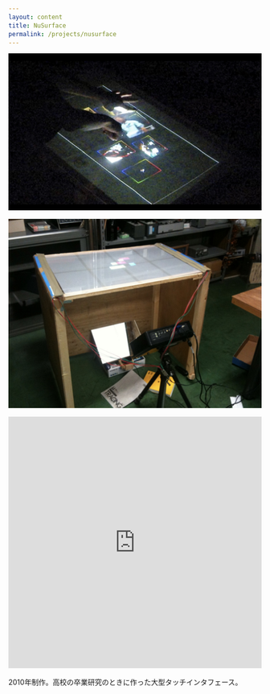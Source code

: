 ```yaml
---
layout: content
title: NuSurface
permalink: /projects/nusurface
---
```


![](/assets/images/others/nusurface/top.jpg)

![](/assets/images/others/nusurface/sub1.jpg)

<iframe width="100%" height="500px" src="https://www.youtube.com/embed/ZIh-LRohkXI" frameborder="0" allow="autoplay; encrypted-media" allowfullscreen></iframe>

2010年制作。高校の卒業研究のときに作った大型タッチインタフェース。